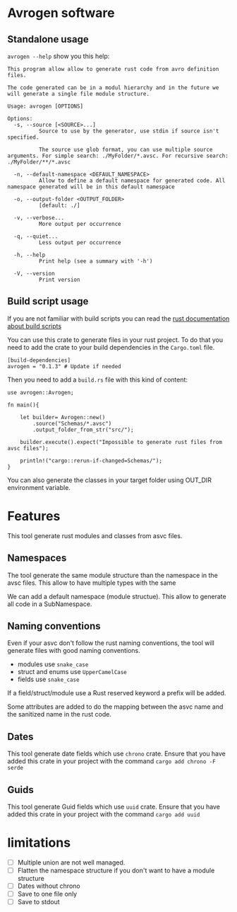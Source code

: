 # Avrogen software

## Standalone usage

`avrogen --help` show you this help:
```
This program allow allow to generate rust code from avro definition files.

The code generated can be in a modul hierarchy and in the future we will generate a single file module structure.

Usage: avrogen [OPTIONS]

Options:
  -s, --source [<SOURCE>...]
          Source to use by the generator, use stdin if source isn't specified.

          The source use glob format, you can use multiple source arguments. For simple search: ./MyFolder/*.avsc. For recursive search: ./MyFolder/**/*.avsc

  -n, --default-namespace <DEFAULT_NAMESPACE>
          Allow to define a default namespace for generated code. All namespace generated will be in this default namespace

  -o, --output-folder <OUTPUT_FOLDER>
          [default: ./]

  -v, --verbose...
          More output per occurrence

  -q, --quiet...
          Less output per occurrence

  -h, --help
          Print help (see a summary with '-h')

  -V, --version
          Print version
```

## Build script usage
If you are not familiar with build scripts you can read the [rust documentation about build scripts](https://doc.rust-lang.org/cargo/reference/build-scripts.html)

You can use this crate to generate files in your rust project.
To do that you need to add the crate to your build dependencies in the `Cargo.toml` file.
```
[build-dependencies]
avrogen = "0.1.3" # Update if needed
```
Then you need to add a `build.rs` file with this kind of content:
```
use avrogen::Avrogen;

fn main(){

    let builder= Avrogen::new()
        .source("Schemas/*.avsc")
        .output_folder_from_str("src/");

    builder.execute().expect("Impossible to generate rust files from avsc files");

    println!("cargo::rerun-if-changed=Schemas/");
}
```
You can also generate the classes in your target folder using OUT_DIR environment variable.


# Features

This tool generate rust modules and classes from asvc files.

## Namespaces

The tool generate the same module structure than the namespace in the avsc files. This allow to have multiple types with the same 

We can add a default namespace (module structue). This allow to generate all code in a SubNamespace.

## Naming conventions

Even if your asvc don't follow the rust naming conventions, the tool will generate files with good naming conventions.
- modules use `snake_case`
- struct and enums use `UpperCamelCase`
- fields use `snake_case`

If a field/struct/module use a Rust reserved keyword a prefix will be added.

Some attributes are added to do the mapping between the asvc name and the sanitized name in the rust code.

## Dates 
This tool generate date fields which use `chrono` crate. Ensure that you have added this crate in your project with the command `cargo add chrono -F serde`

## Guids 
This tool generate Guid fields which use `uuid` crate. Ensure that you have added this crate in your project with the command `cargo add uuid`

# limitations

- [ ] Multiple union are not well managed.
- [ ] Flatten the namespace structure if you don't want to have a module structure
- [ ] Dates without chrono
- [ ] Save to one file only
- [ ] Save to stdout
